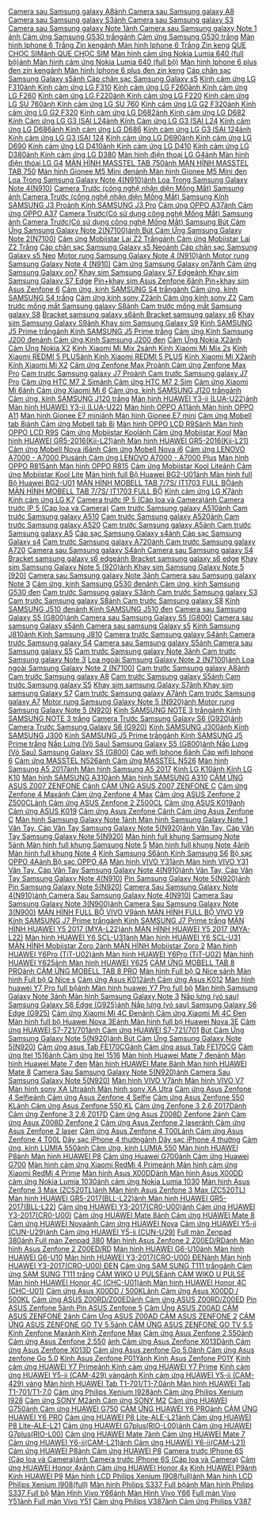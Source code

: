  [Camera sau Samsung galaxy A8](https://xasaxa.com/v1/pd/phu-kien-khac-camera-sau-samsung-galaxy-a8/7014)[ảnh Camera sau Samsung galaxy A8](https://xasaxa.com/v1/storage/phu-kien-dien-thoai-khac/camera-sau-samsung-galaxy-a8.jpg) [Camera sau Samsung galaxy S3](https://xasaxa.com/v1/pd/phu-kien-khac-camera-sau-samsung-galaxy-s3/7013)[ảnh Camera sau Samsung galaxy S3](https://xasaxa.com/v1/storage/phu-kien-dien-thoai-khac/camera-sau-samsung-galaxy-s3.jpg) [Camera sau Samsung galaxy Note 1](https://xasaxa.com/v1/pd/phu-kien-khac-camera-sau-samsung-galaxy-note-1/7012)[ảnh Camera sau Samsung galaxy Note 1](https://xasaxa.com/v1/storage/phu-kien-dien-thoai-khac/camera-sau-samsung-galaxy-note-1.jpg) [](https://xasaxa.com/v1/pd/phu-kien-khac/7011)[ảnh ](https://xasaxa.com/v1/storage/phu-kien-dien-thoai-khac/xdA6_.jpg) [Cảm ứng Samsung G530 trắng](https://xasaxa.com/v1/pd/phu-kien-khac-cam-ung-samsung-g530-trang/7010)[ảnh Cảm ứng Samsung G530 trắng](https://xasaxa.com/v1/storage/phu-kien-dien-thoai-khac/cam-ung-samsung-g530-trang.jpg) [Màn hình Iphone 6 Trắng Zin keng](https://xasaxa.com/v1/pd/phu-kien-khac-man-hinh-iphone-6-trang-zin-keng/7009)[ảnh Màn hình Iphone 6 Trắng Zin keng](https://xasaxa.com/v1/storage/phu-kien-dien-thoai-khac/man-hinh-iphone-6-trang-zin-keng.jpg) [QUE CHỌC SIM](https://xasaxa.com/v1/pd/phu-kien-khac-que-choc-sim/7008)[ảnh QUE CHỌC SIM](https://xasaxa.com/v1/storage/phu-kien-dien-thoai-khac/que-choc-sim.jpg) [Màn hình cảm ứng Nokia Lumia 640 (full bộ)](https://xasaxa.com/v1/pd/phu-kien-khac-man-hinh-cam-ung-nokia-lumia-640-full-bo/7007)[ảnh Màn hình cảm ứng Nokia Lumia 640 (full bộ)](https://xasaxa.com/v1/storage/phu-kien-dien-thoai-khac/man-hinh-cam-ung-nokia-lumia-640-full-bo.jpg) [Màn hình Iphone 6 plus đen zin keng](https://xasaxa.com/v1/pd/phu-kien-khac-man-hinh-iphone-6-plus-den-zin-keng/7006)[ảnh Màn hình Iphone 6 plus đen zin keng](https://xasaxa.com/v1/storage/phu-kien-dien-thoai-khac/man-hinh-iphone-6-plus-den-zin-keng.jpg) [Cáp chân sạc Samsung Galaxy s5](https://xasaxa.com/v1/pd/phu-kien-khac-cap-chan-sac-samsung-galaxy-s5/7005)[ảnh Cáp chân sạc Samsung Galaxy s5](https://xasaxa.com/v1/storage/phu-kien-dien-thoai-khac/cap-chan-sac-samsung-galaxy-s5.jpg) [Kính cảm ứng LG F310](https://xasaxa.com/v1/pd/phu-kien-khac-kinh-cam-ung-lg-f310/7004)[ảnh Kính cảm ứng LG F310](https://xasaxa.com/v1/storage/phu-kien-dien-thoai-khac/kinh-cam-ung-lg-f310.jpg) [Kính cảm ứng LG F260](https://xasaxa.com/v1/pd/phu-kien-khac-kinh-cam-ung-lg-f260/7003)[ảnh Kính cảm ứng LG F260](https://xasaxa.com/v1/storage/phu-kien-dien-thoai-khac/kinh-cam-ung-lg-f260.jpg) [Kính cảm ứng LG F220](https://xasaxa.com/v1/pd/phu-kien-khac-kinh-cam-ung-lg-f220/7002)[ảnh Kính cảm ứng LG F220](https://xasaxa.com/v1/storage/phu-kien-dien-thoai-khac/kinh-cam-ung-lg-f220.jpg) [Kính cảm ứng LG SU 760](https://xasaxa.com/v1/pd/phu-kien-khac-kinh-cam-ung-lg-su-760/7001)[ảnh Kính cảm ứng LG SU 760](https://xasaxa.com/v1/storage/phu-kien-dien-thoai-khac/kinh-cam-ung-lg-su-760.jpg) [Kính cảm ứng LG G2 F320](https://xasaxa.com/v1/pd/phu-kien-khac-kinh-cam-ung-lg-g2-f320/7000)[ảnh Kính cảm ứng LG G2 F320](https://xasaxa.com/v1/storage/phu-kien-dien-thoai-khac/kinh-cam-ung-lg-g2-f320.jpg) [Kính cảm ứng LG D682](https://xasaxa.com/v1/pd/phu-kien-khac-kinh-cam-ung-lg-d682/6999)[ảnh Kính cảm ứng LG D682](https://xasaxa.com/v1/storage/phu-kien-dien-thoai-khac/kinh-cam-ung-lg-d682.jpg) [Kính Cảm ứng LG G3 ISAI L24](https://xasaxa.com/v1/pd/phu-kien-khac-kinh-cam-ung-lg-g3-isai-l24/6998)[ảnh Kính Cảm ứng LG G3 ISAI L24](https://xasaxa.com/v1/storage/phu-kien-dien-thoai-khac/kinh-cam-ung-lg-g3-isai-l24.jpg) [Kính cảm ứng LG D686](https://xasaxa.com/v1/pd/phu-kien-khac-kinh-cam-ung-lg-d686/6997)[ảnh Kính cảm ứng LG D686](https://xasaxa.com/v1/storage/phu-kien-dien-thoai-khac/kinh-cam-ung-lg-d686.jpg) [Kính cảm ứng LG G3 ISAI 124](https://xasaxa.com/v1/pd/phu-kien-khac-kinh-cam-ung-lg-g3-isai-124/6996)[ảnh Kính cảm ứng LG G3 ISAI 124](https://xasaxa.com/v1/storage/phu-kien-dien-thoai-khac/kinh-cam-ung-lg-g3-isai-124.jpg) [Kính cảm ứng LG D690](https://xasaxa.com/v1/pd/phu-kien-khac-kinh-cam-ung-lg-d690/6995)[ảnh Kính cảm ứng LG D690](https://xasaxa.com/v1/storage/phu-kien-dien-thoai-khac/kinh-cam-ung-lg-d690.jpg) [Kính cảm ứng LG D410](https://xasaxa.com/v1/pd/phu-kien-khac-kinh-cam-ung-lg-d410/6994)[ảnh Kính cảm ứng LG D410](https://xasaxa.com/v1/storage/phu-kien-dien-thoai-khac/kinh-cam-ung-lg-d410.jpg) [Kính cảm ứng LG D380](https://xasaxa.com/v1/pd/phu-kien-khac-kinh-cam-ung-lg-d380/6993)[ảnh Kính cảm ứng LG D380](https://xasaxa.com/v1/storage/phu-kien-dien-thoai-khac/kinh-cam-ung-lg-d380.jpg) [Màn hình điện thoại LG G4](https://xasaxa.com/v1/pd/phu-kien-khac-man-hinh-dien-thoai-lg-g4/6992)[ảnh Màn hình điện thoại LG G4](https://xasaxa.com/v1/storage/phu-kien-dien-thoai-khac/man-hinh-dien-thoai-lg-g4.jpg) [MÀN HÌNH MASSTEL TAB 750](https://xasaxa.com/v1/pd/phu-kien-khac-man-hinh-masstel-tab-750/6991)[ảnh MÀN HÌNH MASSTEL TAB 750](https://xasaxa.com/v1/storage/phu-kien-dien-thoai-khac/man-hinh-masstel-tab-750.jpg) [Màn hình Gionee M5 Mini đen](https://xasaxa.com/v1/pd/phu-kien-khac-man-hinh-gionee-m5-mini-den/6990)[ảnh Màn hình Gionee M5 Mini đen](https://xasaxa.com/v1/storage/phu-kien-dien-thoai-khac/man-hinh-gionee-m5-mini-den.jpg) [Loa Trong Samsung Galaxy Note 4(N910)](https://xasaxa.com/v1/pd/op-lung-bao-da-dien-thoai-loa-trong-samsung-galaxy-note-4n910/6989)[ảnh Loa Trong Samsung Galaxy Note 4(N910)](https://xasaxa.com/v1/storage/op-lung-bao-da-dien-thoai/loa-trong-samsung-galaxy-note-4n910.jpg) [Camera Trước (công nghệ nhận diện Mống Mắt) Samsung ](https://xasaxa.com/v1/pd/op-lung-bao-da-dien-thoai-camera-truoc-cong-nghe-nhan-dien-mong-mat-samsung/6988)[ảnh Camera Trước (công nghệ nhận diện Mống Mắt) Samsung ](https://xasaxa.com/v1/storage/op-lung-bao-da-dien-thoai/camera-truoc-cong-nghe-nhan-dien-mong-mat-samsung.jpg) [Kính SAMSUNG J3 Pro](https://xasaxa.com/v1/pd/phu-kien-khac-kinh-samsung-j3-pro/6987)[ảnh Kính SAMSUNG J3 Pro](https://xasaxa.com/v1/storage/phu-kien-dien-thoai-khac/kinh-samsung-j3-pro.jpg) [Cảm ứng OPPO A37](https://xasaxa.com/v1/pd/phu-kien-thay-the-cam-ung-oppo-a37/6986)[ảnh Cảm ứng OPPO A37](https://xasaxa.com/v1/storage/phu-kien-thay-the/cam-ung-oppo-a37.jpg) [Camera Trước(Có sử dụng công nghệ Mống Mắt) Samsung ](https://xasaxa.com/v1/pd/op-lung-bao-da-dien-thoai-camera-truocco-su-dung-cong-nghe-mong-mat-samsung/6985)[ảnh Camera Trước(Có sử dụng công nghệ Mống Mắt) Samsung ](https://xasaxa.com/v1/storage/op-lung-bao-da-dien-thoai/camera-truocco-su-dung-cong-nghe-mong-mat-samsung.jpg) [Bút Cảm Ứng Samsung Galaxy Note 2(N7100)](https://xasaxa.com/v1/pd/op-lung-bao-da-dien-thoai-but-cam-ung-samsung-galaxy-note-2n7100/6984)[ảnh Bút Cảm Ứng Samsung Galaxy Note 2(N7100)](https://xasaxa.com/v1/storage/op-lung-bao-da-dien-thoai/but-cam-ung-samsung-galaxy-note-2n7100.jpg) [Cảm ứng Mobiistar Lai Z2 Trắng](https://xasaxa.com/v1/pd/phu-kien-khac-cam-ung-mobiistar-lai-z2-trang/6983)[ảnh Cảm ứng Mobiistar Lai Z2 Trắng](https://xasaxa.com/v1/storage/phu-kien-dien-thoai-khac/cam-ung-mobiistar-lai-z2-trang.jpg) [Cáp chân sạc Samsung Galaxy s5 Neo](https://xasaxa.com/v1/pd/phu-kien-khac-cap-chan-sac-samsung-galaxy-s5-neo/6982)[ảnh Cáp chân sạc Samsung Galaxy s5 Neo](https://xasaxa.com/v1/storage/phu-kien-dien-thoai-khac/cap-chan-sac-samsung-galaxy-s5-neo.jpg) [Motor rung Samsung Galaxy Note 4 (N910)](https://xasaxa.com/v1/pd/phu-kien-khac-motor-rung-samsung-galaxy-note-4-n910/6981)[ảnh Motor rung Samsung Galaxy Note 4 (N910)](https://xasaxa.com/v1/storage/phu-kien-dien-thoai-khac/motor-rung-samsung-galaxy-note-4-n910.jpg) [Cảm ứng Samsung Galaxy on7](https://xasaxa.com/v1/pd/phu-kien-khac-cam-ung-samsung-galaxy-on7/6980)[ảnh Cảm ứng Samsung Galaxy on7](https://xasaxa.com/v1/storage/phu-kien-dien-thoai-khac/cam-ung-samsung-galaxy-on7.jpg) [Khay sim Samsung Galaxy S7 Edge](https://xasaxa.com/v1/pd/phu-kien-khac-khay-sim-samsung-galaxy-s7-edge/6979)[ảnh Khay sim Samsung Galaxy S7 Edge](https://xasaxa.com/v1/storage/phu-kien-dien-thoai-khac/S9R7_khay-sim-samsung-galaxy-s7-edge.jpg) [Pin+khay sim Asus Zenfone 6](https://xasaxa.com/v1/pd/phu-kien-khac-pinkhay-sim-asus-zenfone-6/6978)[ảnh Pin+khay sim Asus Zenfone 6](https://xasaxa.com/v1/storage/phu-kien-dien-thoai-khac/pinkhay-sim-asus-zenfone-6.jpg) [Cảm ứng, kính SAMSUNG S4 trắng](https://xasaxa.com/v1/pd/phu-kien-khac-cam-ung-kinh-samsung-s4-trang/6977)[ảnh Cảm ứng, kính SAMSUNG S4 trắng](https://xasaxa.com/v1/storage/phu-kien-dien-thoai-khac/cam-ung-kinh-samsung-s4-trang.jpg) [Cảm ứng,kính sony Z2](https://xasaxa.com/v1/pd/phu-kien-khac-cam-ungkinh-sony-z2/6976)[ảnh Cảm ứng,kính sony Z2](https://xasaxa.com/v1/storage/phu-kien-dien-thoai-khac/cam-ungkinh-sony-z2.jpg) [Cam trước mống mắt Samsung galaxy S8](https://xasaxa.com/v1/pd/phu-kien-khac-cam-truoc-mong-mat-samsung-galaxy-s8/6975)[ảnh Cam trước mống mắt Samsung galaxy S8](https://xasaxa.com/v1/storage/phu-kien-dien-thoai-khac/cam-truoc-mong-mat-samsung-galaxy-s8.jpg) [Bracket samsung galaxy s6](https://xasaxa.com/v1/pd/phu-kien-khac-bracket-samsung-galaxy-s6/6974)[ảnh Bracket samsung galaxy s6](https://xasaxa.com/v1/storage/phu-kien-dien-thoai-khac/bracket-samsung-galaxy-s6.jpg) [Khay sim Samsung Galaxy S9](https://xasaxa.com/v1/pd/phu-kien-khac-khay-sim-samsung-galaxy-s9/6973)[ảnh Khay sim Samsung Galaxy S9](https://xasaxa.com/v1/storage/phu-kien-dien-thoai-khac/khay-sim-samsung-galaxy-s9.jpg) [Kính SAMSUNG J5 Prime trắng](https://xasaxa.com/v1/pd/phu-kien-khac-kinh-samsung-j5-prime-trang/6972)[ảnh Kính SAMSUNG J5 Prime trắng](https://xasaxa.com/v1/storage/phu-kien-dien-thoai-khac/oNdS_kinh-samsung-j5-prime-trang.jpg) [Cảm ứng,Kính Samsung J200 đen](https://xasaxa.com/v1/pd/phu-kien-khac-cam-ungkinh-samsung-j200-den/6971)[ảnh Cảm ứng,Kính Samsung J200 đen](https://xasaxa.com/v1/storage/phu-kien-dien-thoai-khac/cam-ungkinh-samsung-j200-den.jpg) [Cảm Ứng Nokia X2](https://xasaxa.com/v1/pd/phu-kien-khac-cam-ung-nokia-x2/6970)[ảnh Cảm Ứng Nokia X2](https://xasaxa.com/v1/storage/phu-kien-dien-thoai-khac/cam-ung-nokia-x2.jpg) [Kính Xiaomi Mi Mix 2s](https://xasaxa.com/v1/pd/phu-kien-khac-kinh-xiaomi-mi-mix-2s/6969)[ảnh Kính Xiaomi Mi Mix 2s](https://xasaxa.com/v1/storage/phu-kien-dien-thoai-khac/kinh-xiaomi-mi-mix-2s.jpg) [Kính Xiaomi REDMI 5 PLUS](https://xasaxa.com/v1/pd/phu-kien-khac-kinh-xiaomi-redmi-5-plus/6968)[ảnh Kính Xiaomi REDMI 5 PLUS](https://xasaxa.com/v1/storage/phu-kien-dien-thoai-khac/kinh-xiaomi-redmi-5-plus.jpg) [Kính Xiaomi Mi X2](https://xasaxa.com/v1/pd/phu-kien-khac-kinh-xiaomi-mi-x2/6967)[ảnh Kính Xiaomi Mi X2](https://xasaxa.com/v1/storage/phu-kien-dien-thoai-khac/kinh-xiaomi-mi-x2.jpg) [Cảm ứng Zenfone Max Pro](https://xasaxa.com/v1/pd/phu-kien-khac-cam-ung-zenfone-max-pro/6966)[ảnh Cảm ứng Zenfone Max Pro](https://xasaxa.com/v1/storage/phu-kien-dien-thoai-khac/cam-ung-zenfone-max-pro.jpg) [Cam trước Samsung galaxy J7 Pro](https://xasaxa.com/v1/pd/phu-kien-khac-cam-truoc-samsung-galaxy-j7-pro/6965)[ảnh Cam trước Samsung galaxy J7 Pro](https://xasaxa.com/v1/storage/phu-kien-dien-thoai-khac/cam-truoc-samsung-galaxy-j7-pro.jpg) [Cảm ứng HTC M7 2 Sim](https://xasaxa.com/v1/pd/phu-kien-khac-cam-ung-htc-m7-2-sim/6964)[ảnh Cảm ứng HTC M7 2 Sim](https://xasaxa.com/v1/storage/phu-kien-dien-thoai-khac/cam-ung-htc-m7-2-sim.jpg) [Cảm ứng Xiaomi Mi 6](https://xasaxa.com/v1/pd/phu-kien-khac-cam-ung-xiaomi-mi-6/6963)[ảnh Cảm ứng Xiaomi Mi 6](https://xasaxa.com/v1/storage/phu-kien-dien-thoai-khac/cam-ung-xiaomi-mi-6.jpg) [Cảm ứng, kính SAMSUNG J120 trắng](https://xasaxa.com/v1/pd/phu-kien-khac-cam-ung-kinh-samsung-j120-trang/6962)[ảnh Cảm ứng, kính SAMSUNG J120 trắng](https://xasaxa.com/v1/storage/phu-kien-dien-thoai-khac/cam-ung-kinh-samsung-j120-trang.jpg) [Màn hình HUAWEI Y3-ii (LUA-U22)](https://xasaxa.com/v1/pd/phu-kien-khac-man-hinh-huawei-y3-ii-lua-u22/6961)[ảnh Màn hình HUAWEI Y3-ii (LUA-U22)](https://xasaxa.com/v1/storage/phu-kien-dien-thoai-khac/man-hinh-huawei-y3-ii-lua-u22.jpg) [Màn hình OPPO A11](https://xasaxa.com/v1/pd/phu-kien-thay-the-man-hinh-oppo-a11/6960)[ảnh Màn hình OPPO A11](https://xasaxa.com/v1/storage/phu-kien-thay-the/man-hinh-oppo-a11.jpg) [Màn hình Gionee E7 mini](https://xasaxa.com/v1/pd/phu-kien-khac-man-hinh-gionee-e7-mini/6959)[ảnh Màn hình Gionee E7 mini](https://xasaxa.com/v1/storage/phu-kien-dien-thoai-khac/man-hinh-gionee-e7-mini.jpg) [Cảm ứng Mobell tab 8i](https://xasaxa.com/v1/pd/phu-kien-khac-cam-ung-mobell-tab-8i/6958)[ảnh Cảm ứng Mobell tab 8i](https://xasaxa.com/v1/storage/phu-kien-dien-thoai-khac/cam-ung-mobell-tab-8i.jpg) [Màn hình OPPO LCD R9S](https://xasaxa.com/v1/pd/phu-kien-thay-the-man-hinh-oppo-lcd-r9s/6957)[ảnh Màn hình OPPO LCD R9S](https://xasaxa.com/v1/storage/phu-kien-thay-the/man-hinh-oppo-lcd-r9s.jpg) [Cảm ứng Mobiistar Kool](https://xasaxa.com/v1/pd/phu-kien-khac-cam-ung-mobiistar-kool/6956)[ảnh Cảm ứng Mobiistar Kool](https://xasaxa.com/v1/storage/phu-kien-dien-thoai-khac/cam-ung-mobiistar-kool.jpg) [Màn hình HUAWEI GR5-2016(Kii-L21)](https://xasaxa.com/v1/pd/phu-kien-khac-man-hinh-huawei-gr5-2016kii-l21/6955)[ảnh Màn hình HUAWEI GR5-2016(Kii-L21)](https://xasaxa.com/v1/storage/phu-kien-dien-thoai-khac/man-hinh-huawei-gr5-2016kii-l21.jpg) [Cảm ứng Mobell Nova i6](https://xasaxa.com/v1/pd/phu-kien-khac-cam-ung-mobell-nova-i6/6954)[ảnh Cảm ứng Mobell Nova i6](https://xasaxa.com/v1/storage/phu-kien-dien-thoai-khac/cam-ung-mobell-nova-i6.jpg) [Cảm ứng LENOVO A7000 - A7000 Plus](https://xasaxa.com/v1/pd/phu-kien-khac-cam-ung-lenovo-a7000-a7000-plus/6953)[ảnh Cảm ứng LENOVO A7000 - A7000 Plus](https://xasaxa.com/v1/storage/phu-kien-dien-thoai-khac/cam-ung-lenovo-a7000-a7000-plus.jpg) [Màn hình OPPO R815](https://xasaxa.com/v1/pd/phu-kien-thay-the-man-hinh-oppo-r815/6952)[ảnh Màn hình OPPO R815](https://xasaxa.com/v1/storage/phu-kien-thay-the/man-hinh-oppo-r815.jpg) [Cảm ứng Mobiistar Kool Lite](https://xasaxa.com/v1/pd/phu-kien-khac-cam-ung-mobiistar-kool-lite/6951)[ảnh Cảm ứng Mobiistar Kool Lite](https://xasaxa.com/v1/storage/phu-kien-dien-thoai-khac/cam-ung-mobiistar-kool-lite.jpg) [Màn hình full Bộ Huawei BG2-U01](https://xasaxa.com/v1/pd/phu-kien-khac-man-hinh-full-bo-huawei-bg2-u01/6950)[ảnh Màn hình full Bộ Huawei BG2-U01](https://xasaxa.com/v1/storage/phu-kien-dien-thoai-khac/man-hinh-full-bo-huawei-bg2-u01.jpg) [MÀN HÌNH MOBELL TAB 7/7S/ IT1703 FULL BỘ](https://xasaxa.com/v1/pd/phu-kien-khac-man-hinh-mobell-tab-77s-it1703-full-bo/6949)[ảnh MÀN HÌNH MOBELL TAB 7/7S/ IT1703 FULL BỘ](https://xasaxa.com/v1/storage/phu-kien-dien-thoai-khac/man-hinh-mobell-tab-77s-it1703-full-bo.jpg) [Kính cảm ứng LG K7](https://xasaxa.com/v1/pd/op-lung-bao-da-dien-thoai-kinh-cam-ung-lg-k7/6948)[ảnh Kính cảm ứng LG K7](https://xasaxa.com/v1/storage/op-lung-bao-da-dien-thoai/kinh-cam-ung-lg-k7.jpg) [Camera trước IP 5 (Cáp loa và Camera)](https://xasaxa.com/v1/pd/phu-kien-khac-camera-truoc-ip-5-cap-loa-va-camera/6947)[ảnh Camera trước IP 5 (Cáp loa và Camera)](https://xasaxa.com/v1/storage/phu-kien-dien-thoai-khac/camera-truoc-ip-5-cap-loa-va-camera.jpg) [Cam trước Samsung galaxy A510](https://xasaxa.com/v1/pd/phu-kien-khac-cam-truoc-samsung-galaxy-a510/6946)[ảnh Cam trước Samsung galaxy A510](https://xasaxa.com/v1/storage/phu-kien-dien-thoai-khac/cam-truoc-samsung-galaxy-a510.jpg) [Cam trước Samsung galaxy A520](https://xasaxa.com/v1/pd/phu-kien-khac-cam-truoc-samsung-galaxy-a520/6945)[ảnh Cam trước Samsung galaxy A520](https://xasaxa.com/v1/storage/phu-kien-dien-thoai-khac/cam-truoc-samsung-galaxy-a520.jpg) [Cam trước Samsung galaxy A5](https://xasaxa.com/v1/pd/phu-kien-khac-cam-truoc-samsung-galaxy-a5/6944)[ảnh Cam trước Samsung galaxy A5](https://xasaxa.com/v1/storage/phu-kien-dien-thoai-khac/cam-truoc-samsung-galaxy-a5.jpg) [Cáp sạc Samsung Galaxy s4](https://xasaxa.com/v1/pd/phu-kien-khac-cap-sac-samsung-galaxy-s4/6943)[ảnh Cáp sạc Samsung Galaxy s4](https://xasaxa.com/v1/storage/phu-kien-dien-thoai-khac/cap-sac-samsung-galaxy-s4.jpg) [Cam trước Samsung galaxy A720](https://xasaxa.com/v1/pd/phu-kien-khac-cam-truoc-samsung-galaxy-a720/6942)[ảnh Cam trước Samsung galaxy A720](https://xasaxa.com/v1/storage/phu-kien-dien-thoai-khac/cam-truoc-samsung-galaxy-a720.jpg) [Camera sau Samsung galaxy S4](https://xasaxa.com/v1/pd/phu-kien-khac-camera-sau-samsung-galaxy-s4/6941)[ảnh Camera sau Samsung galaxy S4](https://xasaxa.com/v1/storage/phu-kien-dien-thoai-khac/camera-sau-samsung-galaxy-s4.jpg) [Bracket samsung galaxy s6 edge](https://xasaxa.com/v1/pd/phu-kien-khac-bracket-samsung-galaxy-s6-edge/6940)[ảnh Bracket samsung galaxy s6 edge](https://xasaxa.com/v1/storage/phu-kien-dien-thoai-khac/bracket-samsung-galaxy-s6-edge.jpg) [Khay sim Samsung Galaxy Note 5 (920)](https://xasaxa.com/v1/pd/phu-kien-khac-khay-sim-samsung-galaxy-note-5-920/6939)[ảnh Khay sim Samsung Galaxy Note 5 (920)](https://xasaxa.com/v1/storage/phu-kien-dien-thoai-khac/khay-sim-samsung-galaxy-note-5-920.jpg) [Camera sau Samsung galaxy Note 3](https://xasaxa.com/v1/pd/phu-kien-khac-camera-sau-samsung-galaxy-note-3/6938)[ảnh Camera sau Samsung galaxy Note 3](https://xasaxa.com/v1/storage/phu-kien-dien-thoai-khac/camera-sau-samsung-galaxy-note-3.jpg) [Cảm ứng, kính Samsung G530 đen](https://xasaxa.com/v1/pd/phu-kien-khac-cam-ung-kinh-samsung-g530-den/6937)[ảnh Cảm ứng, kính Samsung G530 đen](https://xasaxa.com/v1/storage/phu-kien-dien-thoai-khac/cam-ung-kinh-samsung-g530-den.jpg) [Cam trước Samsung galaxy S3](https://xasaxa.com/v1/pd/phu-kien-khac-cam-truoc-samsung-galaxy-s3/6936)[ảnh Cam trước Samsung galaxy S3](https://xasaxa.com/v1/storage/phu-kien-dien-thoai-khac/cam-truoc-samsung-galaxy-s3.jpg) [Cam trước Samsung galaxy S8](https://xasaxa.com/v1/pd/phu-kien-khac-cam-truoc-samsung-galaxy-s8/6935)[ảnh Cam trước Samsung galaxy S8](https://xasaxa.com/v1/storage/phu-kien-dien-thoai-khac/cam-truoc-samsung-galaxy-s8.jpg) [Kính SAMSUNG J510 đen](https://xasaxa.com/v1/pd/phu-kien-khac-kinh-samsung-j510-den/6934)[ảnh Kính SAMSUNG J510 đen](https://xasaxa.com/v1/storage/phu-kien-dien-thoai-khac/kinh-samsung-j510-den.jpg) [Camera sau Samsung Galaxy S5 (G800)](https://xasaxa.com/v1/pd/phu-kien-khac-camera-sau-samsung-galaxy-s5-g800/6933)[ảnh Camera sau Samsung Galaxy S5 (G800)](https://xasaxa.com/v1/storage/phu-kien-dien-thoai-khac/camera-sau-samsung-galaxy-s5-g800.jpg) [Camera sau samsung Galaxy s5](https://xasaxa.com/v1/pd/phu-kien-khac-camera-sau-samsung-galaxy-s5/6932)[ảnh Camera sau samsung Galaxy s5](https://xasaxa.com/v1/storage/phu-kien-dien-thoai-khac/FhBj_camera-sau-samsung-galaxy-s5.jpg) [Kính Samsung J810](https://xasaxa.com/v1/pd/phu-kien-khac-kinh-samsung-j810/6931)[ảnh Kính Samsung J810](https://xasaxa.com/v1/storage/phu-kien-dien-thoai-khac/kinh-samsung-j810.jpg) [Camera trước Samsung galaxy S4](https://xasaxa.com/v1/pd/phu-kien-khac-camera-truoc-samsung-galaxy-s4/6930)[ảnh Camera trước Samsung galaxy S4](https://xasaxa.com/v1/storage/phu-kien-dien-thoai-khac/camera-truoc-samsung-galaxy-s4.jpg) [Camera sau Samsung galaxy S5](https://xasaxa.com/v1/pd/phu-kien-khac-camera-sau-samsung-galaxy-s5/6929)[ảnh Camera sau Samsung galaxy S5](https://xasaxa.com/v1/storage/phu-kien-dien-thoai-khac/camera-sau-samsung-galaxy-s5.jpg) [Cam trước Samsung galaxy Note 3](https://xasaxa.com/v1/pd/phu-kien-khac-cam-truoc-samsung-galaxy-note-3/6928)[ảnh Cam trước Samsung galaxy Note 3](https://xasaxa.com/v1/storage/phu-kien-dien-thoai-khac/cam-truoc-samsung-galaxy-note-3.jpg) [Loa ngoài Samsung Galaxy Note 2 (N7100)](https://xasaxa.com/v1/pd/phu-kien-khac-loa-ngoai-samsung-galaxy-note-2-n7100/6927)[ảnh Loa ngoài Samsung Galaxy Note 2 (N7100)](https://xasaxa.com/v1/storage/phu-kien-dien-thoai-khac/loa-ngoai-samsung-galaxy-note-2-n7100.jpg) [Cam trước Samsung galaxy A8](https://xasaxa.com/v1/pd/phu-kien-khac-cam-truoc-samsung-galaxy-a8/6926)[ảnh Cam trước Samsung galaxy A8](https://xasaxa.com/v1/storage/phu-kien-dien-thoai-khac/cam-truoc-samsung-galaxy-a8.jpg) [Cam trước Samsung galaxy S5](https://xasaxa.com/v1/pd/phu-kien-khac-cam-truoc-samsung-galaxy-s5/6925)[ảnh Cam trước Samsung galaxy S5](https://xasaxa.com/v1/storage/phu-kien-dien-thoai-khac/cam-truoc-samsung-galaxy-s5.jpg) [Khay sim samsung Galaxy S7](https://xasaxa.com/v1/pd/phu-kien-khac-khay-sim-samsung-galaxy-s7/6924)[ảnh Khay sim samsung Galaxy S7](https://xasaxa.com/v1/storage/phu-kien-dien-thoai-khac/khay-sim-samsung-galaxy-s7.jpg) [Cam trước Samsung galaxy A7](https://xasaxa.com/v1/pd/phu-kien-khac-cam-truoc-samsung-galaxy-a7/6923)[ảnh Cam trước Samsung galaxy A7](https://xasaxa.com/v1/storage/phu-kien-dien-thoai-khac/cam-truoc-samsung-galaxy-a7.jpg) [Motor rung Samsung Galaxy Note 5 (N920)](https://xasaxa.com/v1/pd/phu-kien-khac-motor-rung-samsung-galaxy-note-5-n920/6922)[ảnh Motor rung Samsung Galaxy Note 5 (N920)](https://xasaxa.com/v1/storage/phu-kien-dien-thoai-khac/motor-rung-samsung-galaxy-note-5-n920.jpg) [Kính SAMSUNG NOTE 3 trắng](https://xasaxa.com/v1/pd/phu-kien-khac-kinh-samsung-note-3-trang/6921)[ảnh Kính SAMSUNG NOTE 3 trắng](https://xasaxa.com/v1/storage/phu-kien-dien-thoai-khac/kinh-samsung-note-3-trang.jpg) [Camera Trước Samsung Galaxy S6 (G920)](https://xasaxa.com/v1/pd/phu-kien-khac-camera-truoc-samsung-galaxy-s6-g920/6920)[ảnh Camera Trước Samsung Galaxy S6 (G920)](https://xasaxa.com/v1/storage/phu-kien-dien-thoai-khac/camera-truoc-samsung-galaxy-s6-g920.jpg) [Kính SAMSUNG J300](https://xasaxa.com/v1/pd/phu-kien-khac-kinh-samsung-j300/6919)[ảnh Kính SAMSUNG J300](https://xasaxa.com/v1/storage/phu-kien-dien-thoai-khac/kinh-samsung-j300.jpg) [Kính SAMSUNG J5 Prime trắng](https://xasaxa.com/v1/pd/phu-kien-khac-kinh-samsung-j5-prime-trang/6918)[ảnh Kính SAMSUNG J5 Prime trắng](https://xasaxa.com/v1/storage/phu-kien-dien-thoai-khac/kinh-samsung-j5-prime-trang.jpg) [Nắp Lưng (Vỏ Sau) Samsung Galaxy S5 (G800)](https://xasaxa.com/v1/pd/phu-kien-khac-nap-lung-vo-sau-samsung-galaxy-s5-g800/6917)[ảnh Nắp Lưng (Vỏ Sau) Samsung Galaxy S5 (G800)](https://xasaxa.com/v1/storage/phu-kien-dien-thoai-khac/nap-lung-vo-sau-samsung-galaxy-s5-g800.jpg) [Cáp wifi Iphone 6](https://xasaxa.com/v1/pd/phu-kien-khac-cap-wifi-iphone-6/6916)[ảnh Cáp wifi Iphone 6](https://xasaxa.com/v1/storage/phu-kien-dien-thoai-khac/cap-wifi-iphone-6.jpg) [Cảm ứng MASSTEL N526](https://xasaxa.com/v1/pd/phu-kien-khac-cam-ung-masstel-n526/6915)[ảnh Cảm ứng MASSTEL N526](https://xasaxa.com/v1/storage/phu-kien-dien-thoai-khac/cam-ung-masstel-n526.jpg) [Màn hình Samsung A5 2017](https://xasaxa.com/v1/pd/phu-kien-khac-man-hinh-samsung-a5-2017/6914)[ảnh Màn hình Samsung A5 2017](https://xasaxa.com/v1/storage/phu-kien-dien-thoai-khac/man-hinh-samsung-a5-2017.jpg) [Kính LG K10](https://xasaxa.com/v1/pd/phu-kien-khac-kinh-lg-k10/6913)[ảnh Kính LG K10](https://xasaxa.com/v1/storage/phu-kien-dien-thoai-khac/kinh-lg-k10.jpg) [Màn hình SAMSUNG A310](https://xasaxa.com/v1/pd/phu-kien-thay-the-man-hinh-samsung-a310/6912)[ảnh Màn hình SAMSUNG A310](https://xasaxa.com/v1/storage/phu-kien-thay-the/man-hinh-samsung-a310.jpg) [CẢM ỨNG ASUS Z007 ZENFONE C](https://xasaxa.com/v1/pd/phu-kien-khac-cam-ung-asus-z007-zenfone-c/6911)[ảnh CẢM ỨNG ASUS Z007 ZENFONE C](https://xasaxa.com/v1/storage/phu-kien-dien-thoai-khac/cam-ung-asus-z007-zenfone-c.jpg) [Cảm ứng Zenfone 4 Max](https://xasaxa.com/v1/pd/phu-kien-khac-cam-ung-zenfone-4-max/6910)[ảnh Cảm ứng Zenfone 4 Max](https://xasaxa.com/v1/storage/phu-kien-dien-thoai-khac/cam-ung-zenfone-4-max.jpg) [Cảm ứng ASUS Zenfone 2 Z500CL](https://xasaxa.com/v1/pd/phu-kien-khac-cam-ung-asus-zenfone-2-z500cl/6909)[ảnh Cảm ứng ASUS Zenfone 2 Z500CL](https://xasaxa.com/v1/storage/phu-kien-dien-thoai-khac/cam-ung-asus-zenfone-2-z500cl.jpg) [Cảm ứng ASUS K019](https://xasaxa.com/v1/pd/phu-kien-khac-cam-ung-asus-k019/6908)[ảnh Cảm ứng ASUS K019](https://xasaxa.com/v1/storage/phu-kien-dien-thoai-khac/cam-ung-asus-k019.jpg) [Cảm ứng Asus Zenfone C](https://xasaxa.com/v1/pd/phu-kien-khac-cam-ung-asus-zenfone-c/6907)[ảnh Cảm ứng Asus Zenfone C](https://xasaxa.com/v1/storage/phu-kien-dien-thoai-khac/cam-ung-asus-zenfone-c.jpg) [Màn hình Samsung Galaxy Note 1](https://xasaxa.com/v1/pd/op-lung-bao-da-dien-thoai-man-hinh-samsung-galaxy-note-1/6906)[ảnh Màn hình Samsung Galaxy Note 1](https://xasaxa.com/v1/storage/op-lung-bao-da-dien-thoai/man-hinh-samsung-galaxy-note-1.jpg) [Vân Tay, Cáp Vân Tay Samsung Galaxy Note 5(N920)](https://xasaxa.com/v1/pd/op-lung-bao-da-dien-thoai-van-tay-cap-van-tay-samsung-galaxy-note-5n920/6905)[ảnh Vân Tay, Cáp Vân Tay Samsung Galaxy Note 5(N920)](https://xasaxa.com/v1/storage/op-lung-bao-da-dien-thoai/van-tay-cap-van-tay-samsung-galaxy-note-5n920.jpg) [Màn hình full khung Samsung Note 5](https://xasaxa.com/v1/pd/op-lung-bao-da-dien-thoai-man-hinh-full-khung-samsung-note-5/6904)[ảnh Màn hình full khung Samsung Note 5](https://xasaxa.com/v1/storage/op-lung-bao-da-dien-thoai/man-hinh-full-khung-samsung-note-5.jpg) [Màn hình full khung Note 4](https://xasaxa.com/v1/pd/op-lung-bao-da-dien-thoai-man-hinh-full-khung-note-4/6903)[ảnh Màn hình full khung Note 4](https://xasaxa.com/v1/storage/op-lung-bao-da-dien-thoai/man-hinh-full-khung-note-4.jpg) [Kính Samsung S6](https://xasaxa.com/v1/pd/phu-kien-khac-kinh-samsung-s6/6902)[ảnh Kính Samsung S6](https://xasaxa.com/v1/storage/phu-kien-dien-thoai-khac/kinh-samsung-s6.jpg) [Bộ sạc OPPO 4A](https://xasaxa.com/v1/pd/cap-dock-sac-bo-sac-oppo-4a/6901)[ảnh Bộ sạc OPPO 4A](https://xasaxa.com/v1/storage/cap-dien-thoai/bo-sac-oppo-4a.jpg) [Màn hình VIVO Y31](https://xasaxa.com/v1/pd/phu-kien-thay-the-man-hinh-vivo-y31/6900)[ảnh Màn hình VIVO Y31](https://xasaxa.com/v1/storage/phu-kien-thay-the/man-hinh-vivo-y31.jpg) [Vân Tay, Cáp Vân Tay Samsung Galaxy Note 4(N910)](https://xasaxa.com/v1/pd/op-lung-bao-da-dien-thoai-van-tay-cap-van-tay-samsung-galaxy-note-4n910/6899)[ảnh Vân Tay, Cáp Vân Tay Samsung Galaxy Note 4(N910)](https://xasaxa.com/v1/storage/op-lung-bao-da-dien-thoai/van-tay-cap-van-tay-samsung-galaxy-note-4n910.jpg) [Pin Samsung Galaxy Note 5(N920)](https://xasaxa.com/v1/pd/op-lung-bao-da-dien-thoai-pin-samsung-galaxy-note-5n920/6898)[ảnh Pin Samsung Galaxy Note 5(N920)](https://xasaxa.com/v1/storage/op-lung-bao-da-dien-thoai/pin-samsung-galaxy-note-5n920.jpg) [Camera Sau Samsung Galaxy Note 4(N910)](https://xasaxa.com/v1/pd/op-lung-bao-da-dien-thoai-camera-sau-samsung-galaxy-note-4n910/6897)[ảnh Camera Sau Samsung Galaxy Note 4(N910)](https://xasaxa.com/v1/storage/op-lung-bao-da-dien-thoai/camera-sau-samsung-galaxy-note-4n910.jpg) [Camera Sau Samsung Galaxy Note 3(N900)](https://xasaxa.com/v1/pd/op-lung-bao-da-dien-thoai-camera-sau-samsung-galaxy-note-3n900/6896)[ảnh Camera Sau Samsung Galaxy Note 3(N900)](https://xasaxa.com/v1/storage/op-lung-bao-da-dien-thoai/camera-sau-samsung-galaxy-note-3n900.jpg) [MÀN HÌNH FULL BỘ VIVO V9](https://xasaxa.com/v1/pd/phu-kien-khac-man-hinh-full-bo-vivo-v9/6895)[ảnh MÀN HÌNH FULL BỘ VIVO V9](https://xasaxa.com/v1/storage/phu-kien-dien-thoai-khac/man-hinh-full-bo-vivo-v9.jpg) [Kính SAMSUNG J7 Prime trắng](https://xasaxa.com/v1/pd/phu-kien-khac-kinh-samsung-j7-prime-trang/6894)[ảnh Kính SAMSUNG J7 Prime trắng](https://xasaxa.com/v1/storage/phu-kien-dien-thoai-khac/kinh-samsung-j7-prime-trang.jpg) [MÀN HÌNH HUAWEI Y5 2017 (MYA-L22)](https://xasaxa.com/v1/pd/phu-kien-khac-man-hinh-huawei-y5-2017-mya-l22/6893)[ảnh MÀN HÌNH HUAWEI Y5 2017 (MYA-L22)](https://xasaxa.com/v1/storage/phu-kien-dien-thoai-khac/man-hinh-huawei-y5-2017-mya-l22.jpg) [Màn hình HUAWEI Y6 SCL-U31](https://xasaxa.com/v1/pd/phu-kien-khac-man-hinh-huawei-y6-scl-u31/6892)[ảnh Màn hình HUAWEI Y6 SCL-U31](https://xasaxa.com/v1/storage/phu-kien-dien-thoai-khac/man-hinh-huawei-y6-scl-u31.jpg) [MÀN HÌNH Mobiistar Zoro 2](https://xasaxa.com/v1/pd/phu-kien-khac-man-hinh-mobiistar-zoro-2/6891)[ảnh MÀN HÌNH Mobiistar Zoro 2](https://xasaxa.com/v1/storage/phu-kien-dien-thoai-khac/man-hinh-mobiistar-zoro-2.jpg) [Màn hình HUAWEI Y6Pro (TiT-U02)](https://xasaxa.com/v1/pd/phu-kien-khac-man-hinh-huawei-y6pro-tit-u02/6890)[ảnh Màn hình HUAWEI Y6Pro (TiT-U02)](https://xasaxa.com/v1/storage/phu-kien-dien-thoai-khac/man-hinh-huawei-y6pro-tit-u02.jpg) [Màn hình HUAWEI Y625](https://xasaxa.com/v1/pd/phu-kien-khac-man-hinh-huawei-y625/6889)[ảnh Màn hình HUAWEI Y625](https://xasaxa.com/v1/storage/phu-kien-dien-thoai-khac/man-hinh-huawei-y625.jpg) [CẢM ỨNG MOBELL TAB 8 PRO](https://xasaxa.com/v1/pd/phu-kien-khac-cam-ung-mobell-tab-8-pro/6888)[ảnh CẢM ỨNG MOBELL TAB 8 PRO](https://xasaxa.com/v1/storage/phu-kien-dien-thoai-khac/cam-ung-mobell-tab-8-pro.jpg) [Màn hình Full bộ Q Nice s](https://xasaxa.com/v1/pd/phu-kien-khac-man-hinh-full-bo-q-nice-s/6887)[ảnh Màn hình Full bộ Q Nice s](https://xasaxa.com/v1/storage/phu-kien-dien-thoai-khac/man-hinh-full-bo-q-nice-s.jpg) [Cảm ứng Asus K012](https://xasaxa.com/v1/pd/phu-kien-khac-cam-ung-asus-k012/6886)[ảnh Cảm ứng Asus K012](https://xasaxa.com/v1/storage/phu-kien-dien-thoai-khac/cam-ung-asus-k012.jpg) [Màn hình huawei Y7 Pro full bộ](https://xasaxa.com/v1/pd/phu-kien-khac-man-hinh-huawei-y7-pro-full-bo/6885)[ảnh Màn hình huawei Y7 Pro full bộ](https://xasaxa.com/v1/storage/phu-kien-dien-thoai-khac/man-hinh-huawei-y7-pro-full-bo.jpg) [Màn hình Samsung Galaxy Note 3](https://xasaxa.com/v1/pd/op-lung-bao-da-dien-thoai-man-hinh-samsung-galaxy-note-3/6884)[ảnh Màn hình Samsung Galaxy Note 3](https://xasaxa.com/v1/storage/op-lung-bao-da-dien-thoai/man-hinh-samsung-galaxy-note-3.jpg) [Nắp lưng (vỏ sau) Samsung Galaxy S6 Edge (G925)](https://xasaxa.com/v1/pd/phu-kien-khac-nap-lung-vo-sau-samsung-galaxy-s6-edge-g925/6883)[ảnh Nắp lưng (vỏ sau) Samsung Galaxy S6 Edge (G925)](https://xasaxa.com/v1/storage/phu-kien-dien-thoai-khac/nap-lung-vo-sau-samsung-galaxy-s6-edge-g925.jpg) [Cảm ứng Xiaomi Mi 4C Đen](https://xasaxa.com/v1/pd/phu-kien-thay-the-cam-ung-xiaomi-mi-4c-den/6882)[ảnh Cảm ứng Xiaomi Mi 4C Đen](https://xasaxa.com/v1/storage/phu-kien-thay-the/cam-ung-xiaomi-mi-4c-den.jpg) [Màn hình full bộ Huawei Nova 3E](https://xasaxa.com/v1/pd/phu-kien-khac-man-hinh-full-bo-huawei-nova-3e/6881)[ảnh Màn hình full bộ Huawei Nova 3E](https://xasaxa.com/v1/storage/phu-kien-dien-thoai-khac/man-hinh-full-bo-huawei-nova-3e.jpg) [Cảm ứng HUAWEI S7-721/701](https://xasaxa.com/v1/pd/phu-kien-khac-cam-ung-huawei-s7-721701/6880)[ảnh Cảm ứng HUAWEI S7-721/701](https://xasaxa.com/v1/storage/phu-kien-dien-thoai-khac/cam-ung-huawei-s7-721701.jpg) [Bút Cảm Ứng Samsung Galaxy Note 5(N920)](https://xasaxa.com/v1/pd/op-lung-bao-da-dien-thoai-but-cam-ung-samsung-galaxy-note-5n920/6879)[ảnh Bút Cảm Ứng Samsung Galaxy Note 5(N920)](https://xasaxa.com/v1/storage/op-lung-bao-da-dien-thoai/but-cam-ung-samsung-galaxy-note-5n920.jpg) [Cảm ứng asus Tab FE170CG](https://xasaxa.com/v1/pd/phu-kien-khac-cam-ung-asus-tab-fe170cg/6878)[ảnh Cảm ứng asus Tab FE170CG](https://xasaxa.com/v1/storage/phu-kien-dien-thoai-khac/cam-ung-asus-tab-fe170cg.jpg) [Cảm ứng Itel 1516](https://xasaxa.com/v1/pd/phu-kien-khac-cam-ung-itel-1516/6877)[ảnh Cảm ứng Itel 1516](https://xasaxa.com/v1/storage/phu-kien-dien-thoai-khac/cam-ung-itel-1516.jpg) [Màn hình Huawei Mate 7 đen](https://xasaxa.com/v1/pd/phu-kien-khac-man-hinh-huawei-mate-7-den/6876)[ảnh Màn hình Huawei Mate 7 đen](https://xasaxa.com/v1/storage/phu-kien-dien-thoai-khac/man-hinh-huawei-mate-7-den.jpg) [Màn hình HUAWEI Mate 8](https://xasaxa.com/v1/pd/phu-kien-khac-man-hinh-huawei-mate-8/6875)[ảnh Màn hình HUAWEI Mate 8](https://xasaxa.com/v1/storage/phu-kien-dien-thoai-khac/man-hinh-huawei-mate-8.jpg) [Camera Sau Samsung Galaxy Note 5(N920)](https://xasaxa.com/v1/pd/op-lung-bao-da-dien-thoai-camera-sau-samsung-galaxy-note-5n920/6874)[ảnh Camera Sau Samsung Galaxy Note 5(N920)](https://xasaxa.com/v1/storage/op-lung-bao-da-dien-thoai/camera-sau-samsung-galaxy-note-5n920.jpg) [Màn hình VIVO V7](https://xasaxa.com/v1/pd/phu-kien-khac-man-hinh-vivo-v7/6873)[ảnh Màn hình VIVO V7](https://xasaxa.com/v1/storage/phu-kien-dien-thoai-khac/8C8t_man-hinh-vivo-v7.jpg) [Màn hình sony XA Utra](https://xasaxa.com/v1/pd/phu-kien-khac-man-hinh-sony-xa-utra/6872)[ảnh Màn hình sony XA Utra](https://xasaxa.com/v1/storage/phu-kien-dien-thoai-khac/man-hinh-sony-xa-utra.jpg) [Cảm ứng Asus Zenfone 4 Selfie](https://xasaxa.com/v1/pd/phu-kien-khac-cam-ung-asus-zenfone-4-selfie/6871)[ảnh Cảm ứng Asus Zenfone 4 Selfie](https://xasaxa.com/v1/storage/phu-kien-dien-thoai-khac/cam-ung-asus-zenfone-4-selfie.jpg) [Cảm ứng Asus Zenfone 550 KL](https://xasaxa.com/v1/pd/phu-kien-khac-cam-ung-asus-zenfone-550-kl/6870)[ảnh Cảm ứng Asus Zenfone 550 KL](https://xasaxa.com/v1/storage/phu-kien-dien-thoai-khac/cam-ung-asus-zenfone-550-kl.jpg) [Cảm ứng Zenfone 3 2.6 Z017D](https://xasaxa.com/v1/pd/phu-kien-khac-cam-ung-zenfone-3-26-z017d/6869)[ảnh Cảm ứng Zenfone 3 2.6 Z017D](https://xasaxa.com/v1/storage/phu-kien-dien-thoai-khac/cam-ung-zenfone-3-26-z017d.jpg) [Cảm ứng Asus Z008D Zenfone 2](https://xasaxa.com/v1/pd/phu-kien-khac-cam-ung-asus-z008d-zenfone-2/6868)[ảnh Cảm ứng Asus Z008D Zenfone 2](https://xasaxa.com/v1/storage/phu-kien-dien-thoai-khac/cam-ung-asus-z008d-zenfone-2.jpg) [Cảm ứng Asus Zenfone 2 laser](https://xasaxa.com/v1/pd/phu-kien-khac-cam-ung-asus-zenfone-2-laser/6867)[ảnh Cảm ứng Asus Zenfone 2 laser](https://xasaxa.com/v1/storage/phu-kien-dien-thoai-khac/cam-ung-asus-zenfone-2-laser.jpg) [Cảm ứng Asus Zenfone 4 T00L](https://xasaxa.com/v1/pd/phu-kien-khac-cam-ung-asus-zenfone-4-t00l/6866)[ảnh Cảm ứng Asus Zenfone 4 T00L](https://xasaxa.com/v1/storage/phu-kien-dien-thoai-khac/cam-ung-asus-zenfone-4-t00l.jpg) [Dây sạc iPhone 4 thường](https://xasaxa.com/v1/pd/bo-sac-co-day-day-sac-iphone-4-thuong/6865)[ảnh Dây sạc iPhone 4 thường](https://xasaxa.com/v1/storage/bo-sac-co-day-cho-dien-thoai/day-sac-iphone-4-thuong.jpg) [Cảm ứng, kính LUMIA 550](https://xasaxa.com/v1/pd/phu-kien-khac-cam-ung-kinh-lumia-550/6864)[ảnh Cảm ứng, kính LUMIA 550](https://xasaxa.com/v1/storage/phu-kien-dien-thoai-khac/cam-ung-kinh-lumia-550.jpg) [Màn hình HUAWEI P8](https://xasaxa.com/v1/pd/phu-kien-khac-man-hinh-huawei-p8/6863)[ảnh Màn hình HUAWEI P8](https://xasaxa.com/v1/storage/phu-kien-dien-thoai-khac/man-hinh-huawei-p8.jpg) [Cảm ứng Huawei G700](https://xasaxa.com/v1/pd/phu-kien-khac-cam-ung-huawei-g700/6862)[ảnh Cảm ứng Huawei G700](https://xasaxa.com/v1/storage/phu-kien-dien-thoai-khac/cam-ung-huawei-g700.jpg) [Màn hình cảm ứng Xiaomi RedMi 4 Prime](https://xasaxa.com/v1/pd/phu-kien-khac-man-hinh-cam-ung-xiaomi-redmi-4-prime/6861)[ảnh Màn hình cảm ứng Xiaomi RedMi 4 Prime](https://xasaxa.com/v1/storage/phu-kien-dien-thoai-khac/man-hinh-cam-ung-xiaomi-redmi-4-prime.jpg) [Màn hình Asus X00DD](https://xasaxa.com/v1/pd/phu-kien-khac-man-hinh-asus-x00dd/6860)[ảnh Màn hình Asus X00DD](https://xasaxa.com/v1/storage/phu-kien-dien-thoai-khac/man-hinh-asus-x00dd.jpg) [cảm ứng Nokia Lumia 1030](https://xasaxa.com/v1/pd/phu-kien-khac-cam-ung-nokia-lumia-1030/6859)[ảnh cảm ứng Nokia Lumia 1030](https://xasaxa.com/v1/storage/phu-kien-dien-thoai-khac/cam-ung-nokia-lumia-1030.jpg) [Màn hình Asus Zenfone 3 Max (ZC520TL)](https://xasaxa.com/v1/pd/phu-kien-khac-man-hinh-asus-zenfone-3-max-zc520tl/6858)[ảnh Màn hình Asus Zenfone 3 Max (ZC520TL)](https://xasaxa.com/v1/storage/phu-kien-dien-thoai-khac/man-hinh-asus-zenfone-3-max-zc520tl.jpg) [Màn hình HUAWEI GR5-2017(BLL-L22)](https://xasaxa.com/v1/pd/phu-kien-khac-man-hinh-huawei-gr5-2017bll-l22/6857)[ảnh Màn hình HUAWEI GR5-2017(BLL-L22)](https://xasaxa.com/v1/storage/phu-kien-dien-thoai-khac/man-hinh-huawei-gr5-2017bll-l22.jpg) [Cảm ứng HUAWEI Y3-2017(CR0-U00)](https://xasaxa.com/v1/pd/phu-kien-khac-cam-ung-huawei-y3-2017cr0-u00/6856)[ảnh Cảm ứng HUAWEI Y3-2017(CR0-U00)](https://xasaxa.com/v1/storage/phu-kien-dien-thoai-khac/cam-ung-huawei-y3-2017cr0-u00.jpg) [Cảm ứng HUAWEI Mate 8](https://xasaxa.com/v1/pd/phu-kien-khac-cam-ung-huawei-mate-8/6855)[ảnh Cảm ứng HUAWEI Mate 8](https://xasaxa.com/v1/storage/phu-kien-dien-thoai-khac/cam-ung-huawei-mate-8.jpg) [Cảm ứng HUAWEI Nova](https://xasaxa.com/v1/pd/phu-kien-khac-cam-ung-huawei-nova/6854)[ảnh Cảm ứng HUAWEI Nova](https://xasaxa.com/v1/storage/phu-kien-dien-thoai-khac/cam-ung-huawei-nova.jpg) [Cảm ứng HUAWEI Y5-ii (CUN-U29)](https://xasaxa.com/v1/pd/phu-kien-khac-cam-ung-huawei-y5-ii-cun-u29/6853)[ảnh Cảm ứng HUAWEI Y5-ii (CUN-U29)](https://xasaxa.com/v1/storage/phu-kien-dien-thoai-khac/cam-ung-huawei-y5-ii-cun-u29.jpg) [Full màn Zenpad 380](https://xasaxa.com/v1/pd/phu-kien-khac-full-man-zenpad-380/6852)[ảnh Full màn Zenpad 380](https://xasaxa.com/v1/storage/phu-kien-dien-thoai-khac/full-man-zenpad-380.jpg) [Màn hình Asus Zenfone 2 Z00ED/RD](https://xasaxa.com/v1/pd/phu-kien-khac-man-hinh-asus-zenfone-2-z00edrd/6851)[ảnh Màn hình Asus Zenfone 2 Z00ED/RD](https://xasaxa.com/v1/storage/phu-kien-dien-thoai-khac/man-hinh-asus-zenfone-2-z00edrd.jpg) [Màn hình HUAWEI G6-U10](https://xasaxa.com/v1/pd/phu-kien-khac-man-hinh-huawei-g6-u10/6850)[ảnh Màn hình HUAWEI G6-U10](https://xasaxa.com/v1/storage/phu-kien-dien-thoai-khac/man-hinh-huawei-g6-u10.jpg) [Màn hình HUAWEI Y3-2017(CRO-U00) ĐEN](https://xasaxa.com/v1/pd/phu-kien-khac-man-hinh-huawei-y3-2017cro-u00-den/6849)[ảnh Màn hình HUAWEI Y3-2017(CRO-U00) ĐEN](https://xasaxa.com/v1/storage/phu-kien-dien-thoai-khac/man-hinh-huawei-y3-2017cro-u00-den.jpg) [Cảm ứng SAM SUNG T111 trắng](https://xasaxa.com/v1/pd/phu-kien-khac-cam-ung-sam-sung-t111-trang/6848)[ảnh Cảm ứng SAM SUNG T111 trắng](https://xasaxa.com/v1/storage/phu-kien-dien-thoai-khac/cam-ung-sam-sung-t111-trang.jpg) [CẢM WIKO U PULSE](https://xasaxa.com/v1/pd/mieng-dan-man-hinh-dien-thoai-cam-wiko-u-pulse/6847)[ảnh CẢM WIKO U PULSE](https://xasaxa.com/v1/storage/mieng-dan-man-hinh-dien-thoai/cam-wiko-u-pulse.jpg) [Màn hình HUAWEI Honor 4C (CHC-U01)](https://xasaxa.com/v1/pd/phu-kien-khac-man-hinh-huawei-honor-4c-chc-u01/6846)[ảnh Màn hình HUAWEI Honor 4C (CHC-U01)](https://xasaxa.com/v1/storage/phu-kien-dien-thoai-khac/man-hinh-huawei-honor-4c-chc-u01.jpg) [Cảm ứng Asus X00DD / 500KL](https://xasaxa.com/v1/pd/phu-kien-khac-cam-ung-asus-x00dd-500kl/6845)[ảnh Cảm ứng Asus X00DD / 500KL](https://xasaxa.com/v1/storage/phu-kien-dien-thoai-khac/cam-ung-asus-x00dd-500kl.jpg) [Cảm ứng ASUS Z00RD/Z00ED](https://xasaxa.com/v1/pd/phu-kien-khac-cam-ung-asus-z00rdz00ed/6844)[ảnh Cảm ứng ASUS Z00RD/Z00ED](https://xasaxa.com/v1/storage/phu-kien-dien-thoai-khac/cam-ung-asus-z00rdz00ed.jpg) [Pin ASUS Zenfone 5](https://xasaxa.com/v1/pd/phu-kien-khac-pin-asus-zenfone-5/6843)[ảnh Pin ASUS Zenfone 5](https://xasaxa.com/v1/storage/phu-kien-dien-thoai-khac/pin-asus-zenfone-5.jpg) [Cảm Ứng ASUS Z00AD CẢM ASUS ZENFONE 2](https://xasaxa.com/v1/pd/phu-kien-khac-cam-ung-asus-z00ad-cam-asus-zenfone-2/6842)[ảnh Cảm Ứng ASUS Z00AD CẢM ASUS ZENFONE 2](https://xasaxa.com/v1/storage/phu-kien-dien-thoai-khac/cam-ung-asus-z00ad-cam-asus-zenfone-2.jpg) [CẢM ỨNG ASUS ZENFONE GO TV 5.5](https://xasaxa.com/v1/pd/phu-kien-khac-cam-ung-asus-zenfone-go-tv-55/6841)[ảnh CẢM ỨNG ASUS ZENFONE GO TV 5.5](https://xasaxa.com/v1/storage/phu-kien-dien-thoai-khac/cam-ung-asus-zenfone-go-tv-55.jpg) [Kính Zenfone Max](https://xasaxa.com/v1/pd/phu-kien-khac-kinh-zenfone-max/6840)[ảnh Kính Zenfone Max](https://xasaxa.com/v1/storage/phu-kien-dien-thoai-khac/kinh-zenfone-max.jpg) [Cảm ứng Asus Zenfone 2.550](https://xasaxa.com/v1/pd/phu-kien-khac-cam-ung-asus-zenfone-2550/6839)[ảnh Cảm ứng Asus Zenfone 2.550](https://xasaxa.com/v1/storage/phu-kien-dien-thoai-khac/cam-ung-asus-zenfone-2550.jpg) [](https://xasaxa.com/v1/pd/phu-kien-khac/6838)[ảnh ](https://xasaxa.com/v1/storage/phu-kien-dien-thoai-khac/.jpg) [Cảm ứng Asus Zenfone X013D](https://xasaxa.com/v1/pd/phu-kien-khac-cam-ung-asus-zenfone-x013d/6837)[ảnh Cảm ứng Asus Zenfone X013D](https://xasaxa.com/v1/storage/phu-kien-dien-thoai-khac/cam-ung-asus-zenfone-x013d.jpg) [Cảm ứng Asus zenfone Go 5.0](https://xasaxa.com/v1/pd/phu-kien-khac-cam-ung-asus-zenfone-go-50/6836)[ảnh Cảm ứng Asus zenfone Go 5.0](https://xasaxa.com/v1/storage/phu-kien-dien-thoai-khac/cam-ung-asus-zenfone-go-50.jpg) [Kính Asus Zenfone P01Y](https://xasaxa.com/v1/pd/phu-kien-khac-kinh-asus-zenfone-p01y/6835)[ảnh Kính Asus Zenfone P01Y](https://xasaxa.com/v1/storage/phu-kien-dien-thoai-khac/kinh-asus-zenfone-p01y.jpg) [Kính cảm ứng HUAWEI Y7 Prime](https://xasaxa.com/v1/pd/phu-kien-khac-kinh-cam-ung-huawei-y7-prime/6834)[ảnh Kính cảm ứng HUAWEI Y7 Prime](https://xasaxa.com/v1/storage/phu-kien-dien-thoai-khac/kinh-cam-ung-huawei-y7-prime.jpg) [Kính cảm ứng HUAWEI Y5-ii (CAM-429) vàng](https://xasaxa.com/v1/pd/phu-kien-khac-kinh-cam-ung-huawei-y5-ii-cam-429-vang/6833)[ảnh Kính cảm ứng HUAWEI Y5-ii (CAM-429) vàng](https://xasaxa.com/v1/storage/phu-kien-dien-thoai-khac/kinh-cam-ung-huawei-y5-ii-cam-429-vang.jpg) [Màn hình HUAWEI Tab T1-701/T1-7.0](https://xasaxa.com/v1/pd/phu-kien-khac-man-hinh-huawei-tab-t1-701t1-70/6832)[ảnh Màn hình HUAWEI Tab T1-701/T1-7.0](https://xasaxa.com/v1/storage/phu-kien-dien-thoai-khac/man-hinh-huawei-tab-t1-701t1-70.jpg) [Cảm ứng Philips Xenium I928](https://xasaxa.com/v1/pd/phu-kien-khac-cam-ung-philips-xenium-i928/6831)[ảnh Cảm ứng Philips Xenium I928](https://xasaxa.com/v1/storage/phu-kien-dien-thoai-khac/cam-ung-philips-xenium-i928.jpg) [Cảm ứng SONY M2](https://xasaxa.com/v1/pd/mieng-dan-man-hinh-dien-thoai-cam-ung-sony-m2/6830)[ảnh Cảm ứng SONY M2](https://xasaxa.com/v1/storage/mieng-dan-man-hinh-dien-thoai/cam-ung-sony-m2.jpg) [Cảm ứng HUAWEI G750](https://xasaxa.com/v1/pd/phu-kien-khac-cam-ung-huawei-g750/6829)[ảnh Cảm ứng HUAWEI G750](https://xasaxa.com/v1/storage/phu-kien-dien-thoai-khac/cam-ung-huawei-g750.jpg) [CẢM ỨNG HUAWEI Y6 PRO](https://xasaxa.com/v1/pd/phu-kien-khac-cam-ung-huawei-y6-pro/6828)[ảnh CẢM ỨNG HUAWEI Y6 PRO](https://xasaxa.com/v1/storage/phu-kien-dien-thoai-khac/cam-ung-huawei-y6-pro.jpg) [Cảm ứng HUAWEI P8 Lite-ALE-L21](https://xasaxa.com/v1/pd/phu-kien-khac-cam-ung-huawei-p8-lite-ale-l21/6827)[ảnh Cảm ứng HUAWEI P8 Lite-ALE-L21](https://xasaxa.com/v1/storage/phu-kien-dien-thoai-khac/cam-ung-huawei-p8-lite-ale-l21.jpg) [Cảm ứng HUAWEI G7plus(RIO-L00)](https://xasaxa.com/v1/pd/phu-kien-khac-cam-ung-huawei-g7plusrio-l00/6826)[ảnh Cảm ứng HUAWEI G7plus(RIO-L00)](https://xasaxa.com/v1/storage/phu-kien-dien-thoai-khac/cam-ung-huawei-g7plusrio-l00.jpg) [Cảm ứng HUAWEI Mate 7](https://xasaxa.com/v1/pd/phu-kien-khac-cam-ung-huawei-mate-7/6825)[ảnh Cảm ứng HUAWEI Mate 7](https://xasaxa.com/v1/storage/phu-kien-dien-thoai-khac/cam-ung-huawei-mate-7.jpg) [Cảm ứng HUAWEI Y6-ii(CAM-L21)](https://xasaxa.com/v1/pd/phu-kien-khac-cam-ung-huawei-y6-iicam-l21/6824)[ảnh Cảm ứng HUAWEI Y6-ii(CAM-L21)](https://xasaxa.com/v1/storage/phu-kien-dien-thoai-khac/cam-ung-huawei-y6-iicam-l21.jpg) [Cảm ứng HUAWEI P8](https://xasaxa.com/v1/pd/phu-kien-khac-cam-ung-huawei-p8/6823)[ảnh Cảm ứng HUAWEI P8](https://xasaxa.com/v1/storage/phu-kien-dien-thoai-khac/cam-ung-huawei-p8.jpg) [Camera trước IPhone 6S (Cáp loa và Camera)](https://xasaxa.com/v1/pd/phu-kien-khac-camera-truoc-iphone-6s-cap-loa-va-camera/6822)[ảnh Camera trước IPhone 6S (Cáp loa và Camera)](https://xasaxa.com/v1/storage/phu-kien-dien-thoai-khac/camera-truoc-iphone-6s-cap-loa-va-camera.jpg) [Cảm ứng HUAWEI Honor 4x](https://xasaxa.com/v1/pd/phu-kien-khac-cam-ung-huawei-honor-4x/6821)[ảnh Cảm ứng HUAWEI Honor 4x](https://xasaxa.com/v1/storage/phu-kien-dien-thoai-khac/cam-ung-huawei-honor-4x.jpg) [Kính HUAWEI P9](https://xasaxa.com/v1/pd/phu-kien-khac-kinh-huawei-p9/6820)[ảnh Kính HUAWEI P9](https://xasaxa.com/v1/storage/phu-kien-dien-thoai-khac/kinh-huawei-p9.jpg) [Màn hình LCD Philips Xenium I908(full)](https://xasaxa.com/v1/pd/phu-kien-khac-man-hinh-lcd-philips-xenium-i908full/6819)[ảnh Màn hình LCD Philips Xenium I908(full)](https://xasaxa.com/v1/storage/phu-kien-dien-thoai-khac/man-hinh-lcd-philips-xenium-i908full.jpg) [Màn hình Philips S337 Full bộ](https://xasaxa.com/v1/pd/phu-kien-khac-man-hinh-philips-s337-full-bo/6818)[ảnh Màn hình Philips S337 Full bộ](https://xasaxa.com/v1/storage/phu-kien-dien-thoai-khac/man-hinh-philips-s337-full-bo.jpg) [Màn Hình Vivo Y66](https://xasaxa.com/v1/pd/phu-kien-khac-man-hinh-vivo-y66/6817)[ảnh Màn Hình Vivo Y66](https://xasaxa.com/v1/storage/phu-kien-dien-thoai-khac/man-hinh-vivo-y66.jpg) [Full màn Vivo Y51](https://xasaxa.com/v1/pd/phu-kien-khac-full-man-vivo-y51/6816)[ảnh Full màn Vivo Y51](https://xasaxa.com/v1/storage/phu-kien-dien-thoai-khac/full-man-vivo-y51.jpg) [Cảm ứng Philips V387](https://xasaxa.com/v1/pd/phu-kien-khac-cam-ung-philips-v387/6815)[ảnh Cảm ứng Philips V387](https://xasaxa.com/v1/storage/phu-kien-dien-thoai-khac/cam-ung-philips-v387.jpg)